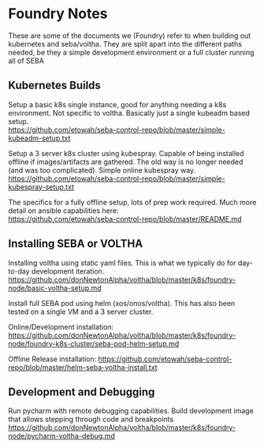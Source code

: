 # Foundry Notes

These are some of the documents we (Foundry) refer to when building out kubernetes and seba/voltha.  They are split apart into the different paths needed, be they a simple development environment or a full cluster running all of SEBA


## Kubernetes Builds

Setup a basic k8s single instance, good for anything needing a k8s environment.  Not specific to voltha. Basically just a single kubeadm based setup.  
https://github.com/etowah/seba-control-repo/blob/master/simple-kubeadm-setup.txt

Setup a 3 server k8s cluster using kubespray.  Capable of being installed offline if images/artifacts are gathered.  The old way is no longer needed (and was too complicated).  Simple online kubespray way.    
https://github.com/etowah/seba-control-repo/blob/master/simple-kubespray-setup.txt

The specifics for a fully offline setup, lots of prep work required.  Much more detail on ansible capabilities here:  
https://github.com/etowah/seba-control-repo/blob/master/README.md



## Installing SEBA or VOLTHA

Installing voltha using static yaml files.   This is what we typically do for day-to-day development iteration.   
https://github.com/donNewtonAlpha/voltha/blob/master/k8s/foundry-node/basic-voltha-setup.md


Install full SEBA pod using helm (xos/onos/voltha).  This has also been tested on a single VM and a 3 server cluster.  

Online/Development installation:
https://github.com/donNewtonAlpha/voltha/blob/master/k8s/foundry-node/foundry-k8s-cluster/seba-pod-helm-setup.md  

Offline Release installation:
https://github.com/etowah/seba-control-repo/blob/master/helm-seba-voltha-install.txt


## Development and Debugging

Run pycharm with remote debugging capabilities.   Build development image that allows stepping through code and breakpoints  
https://github.com/donNewtonAlpha/voltha/blob/master/k8s/foundry-node/pycharm-voltha-debug.md

